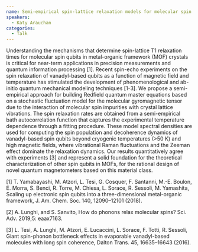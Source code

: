 ```yaml
---
name: Semi-empirical spin-lattice relaxation models for molecular spin qubits in metal-organic frameworks
speakers:
  - Katy Arauchan
categories:
  - Talk
---
```

Understanding the mechanisms that determine spin-lattice T1 relaxation times for molecular spin qubits in metal-organic framework (MOF) crystals is critical for near-term applications in precision measurements and quantum information processing [1]. Recent spin-echo experiments on the spin relaxation of vanadyl-based qubits as a function of magnetic field and temperature has stimulated the development of phenomenological and ab-initio quantum mechanical modeling techniques [1-3]. We propose a semi-empirical approach for building Redfield quantum master equations based on a stochastic fluctuation model for the molecular gyromagnetic tensor due to the interaction of molecular spin impurities with crystal lattice vibrations. The spin relaxation rates are obtained from a semi-empirical bath autocorrelation function that captures the experimental temperature dependence through a fitting procedure. These model spectral densities are used for computing the spin population and decoherence dynamics of vanadyl-based spin qubits beyond cryogenic temperatures (>50 K) and high magnetic fields, where vibrational Raman fluctuations and the Zeeman effect dominate the relaxation dynamics. Our results quantitatively agree with experiments [3] and represent a solid foundation for the theoretical characterization of other spin qubits in MOFs, for the rational design of novel quantum magnetometers based on this material class.

[1] T. Yamabayashi, M. Atzori, L. Tesi, G. Cosquer, F. Santanni, M.-E. Boulon, E. Morra, S. Benci, R. Torre, M. Chiesa, L. Sorace, R. Sessoli, M. Yamashita, Scaling up electronic spin qubits into a three-dimensional metal-organic framework, J. Am. Chem. Soc. 140, 12090–12101 (2018).

[2] A. Lunghi, and S. Sanvito, How do phonons relax molecular spins? Sci. Adv. 2019;5: eaax7163.

[3] L. Tesi, A. Lunghi, M. Atzori, E. Lucaccini, L. Sorace, F. Totti, R. Sessoli, Giant spin-phonon bottleneck effects in evaporable vanadyl-based molecules with long spin coherence, Dalton Trans. 45, 16635–16643 (2016).
